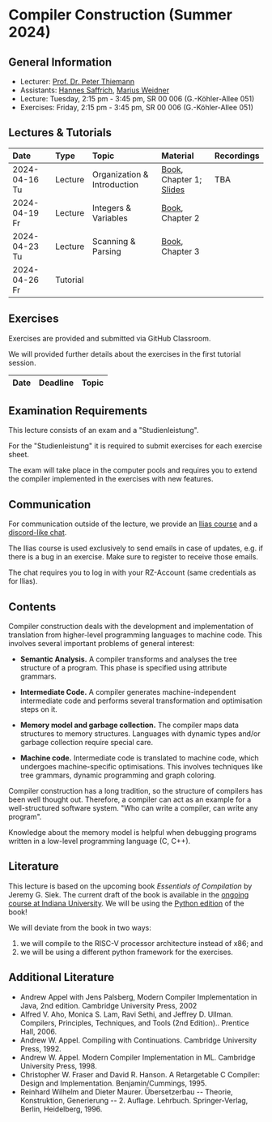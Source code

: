 # Compiler Construction (Summer 2024)

## General Information

- Lecturer: [Prof. Dr. Peter Thiemann](/team/thiemann.md)
- Assistants: [Hannes Saffrich](/team/saffrich.md), [Marius Weidner](/team/weidner.md)
- Lecture: Tuesday, 2:15 pm - 3:45 pm, SR 00 006 (G.-Köhler-Allee 051)
- Exercises: Friday, 2:15 pm - 3:45 pm, SR 00 006 (G.-Köhler-Allee 051)

## Lectures & Tutorials

| Date | Type | Topic | Material | Recordings 
|:-----|:-----|:-----|:-----|:-----|
| 2024-04-16 Tu | Lecture | Organization & Introduction | [Book][book], Chapter 1; [Slides][slides01] | TBA |
| 2024-04-19 Fr | Lecture | Integers & Variables | [Book][book], Chapter 2 | |
| 2024-04-23 Tu | Lecture | Scanning & Parsing | [Book][book], Chapter 3 | |
| 2024-04-26 Fr | Tutorial |  | | |

[slides01]: compiler-construction/slides/01-intro.pdf

## Exercises

Exercises are provided and submitted via GitHub Classroom.

We will provided further details about the exercises in the first tutorial session.

| Date | Deadline | Topic |
|:-----|:-----|:-----|

## Examination Requirements

This lecture consists of an exam and a "Studienleistung".

For the "Studienleistung" it is required to submit exercises for each
exercise sheet.

The exam will take place in the computer pools and requires you to
extend the compiler implemented in the exercises with new features.

## Communication

For communication outside of the lecture, we provide an 
[Ilias course]()
and a 
[discord-like chat](https://chat.laurel.informatik.uni-freiburg.de/invite/NDm9rk).

The Ilias course is used exclusively to send emails in case of updates, e.g. if there is a bug in an exercise. Make sure to register to receive those emails.

The chat requires you to log in with your RZ-Account (same credentials as for Ilias).

## Contents

Compiler construction deals with the development and implementation of
translation from higher-level programming languages to machine
code. This involves several important problems of general interest:

- **Semantic Analysis.**
  A compiler transforms and analyses the tree structure of a
  program. This phase is specified using attribute grammars.

- **Intermediate Code.**
  A compiler generates machine-independent intermediate code and
  performs several transformation and optimisation steps on it.

- **Memory model and garbage collection.**
  The compiler maps data structures to memory structures. Languages
  with dynamic types and/or garbage collection require special care.

- **Machine code.**
  Intermediate code is translated to machine code, which undergoes
  machine-specific optimisations. This involves techniques like tree
  grammars, dynamic programming and graph coloring.

Compiler construction has a long tradition, so the structure of
compilers has been well thought out. Therefore, a compiler can act as
an example for a well-structured software system. "Who can write a
compiler, can write any program".

Knowledge about the memory model is helpful when debugging programs
written in a low-level programming language (C, C++).

## Literature
This lecture is based on the upcoming book *Essentials of Compilation*
by Jeremy G. Siek. The current draft of the book is available in the
[ongoing course at Indiana University](https://iucompilercourse.github.io/IU-Fall-2021/).
We will be using the [Python edition][book] of the book!

We will deviate from the book in two ways:
1. we will compile to the RISC-V processor architecture instead of x86; and
2. we will be using a different python framework for the exercises.

[book]: https://www.dropbox.com/s/mfxtojk4yif3toj/python-book.pdf?dl=1

## Additional Literature
- Andrew Appel with Jens Palsberg, Modern Compiler Implementation in Java, 2nd edition. Cambridge University Press, 2002
- Alfred V. Aho, Monica S. Lam, Ravi Sethi, and Jeffrey D. Ullman. Compilers, Principles, Techniques, and Tools (2nd Edition).. Prentice Hall, 2006.
- Andrew W. Appel. Compiling with Continuations. Cambridge University Press, 1992.
- Andrew W. Appel. Modern Compiler Implementation in ML. Cambridge University Press, 1998.
- Christopher W. Fraser and David R. Hanson. A Retargetable C Compiler: Design and Implementation. Benjamin/Cummings, 1995.
- Reinhard Wilhelm and Dieter Maurer. Übersetzerbau -- Theorie, Konstruktion, Generierung -- 2. Auflage. Lehrbuch. Springer-Verlag, Berlin, Heidelberg, 1996.
